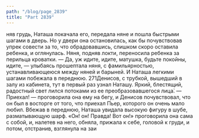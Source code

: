 ```yaml
---
path: "/blog/page_2839"
title: "Part 2839"
---
```


няв грудь, Наташа покачала его, передала няне и пошла быстрыми шагами в дверь. Но у двери она остановилась, как бы почувствовав упрек совести за то, что обрадовавшись, слишком скоро оставила ребенка, и оглянулась. Няня, подняв локти, переносила ребенка за перильца кроватки.
— Да, уж идите, идите, матушка, будьте покойны, идите, — улыбаясь прошептала няня, с фамильярностью, устанавливающеюся между няней и барыней.
И Наташа легкими шагами побежала в переднюю.
271Денисов, с трубкой, вышедший в залу из кабинета, тут в первый раз узнал Наташу. Яркий, блестящий, радостный свет лился потоками из ее преобразовавшегося лица̀.
— Приехал! — проговорила она ему на бегу, и Денисов почувствовал, что он был в восторге от того, что приехал Пьер, которого он очень мало любил. Вбежав в переднюю, Наташа увидала высокую фигуру в шубе, разматывающую шарф.
«Он! он! Правда! Вот он!» проговорила она сама с собой, и, налетев на него, обняла, прижала к себе, головой к груди, и потом, отстранив, взглянула на заи
